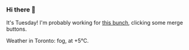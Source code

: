 ### Hi there :wave:

It's Tuesday! I'm probably working for [this bunch](https://github.com/kohofinancial), clicking some merge buttons.

Weather in Toronto: fog, at +5°C.
